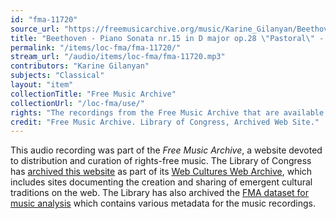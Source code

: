 ```yaml
---
id: "fma-11720"
source_url: "https://freemusicarchive.org/music/Karine_Gilanyan/Beethovens_Sonata_No_15_in_D_Major/Beethoven_-_Piano_Sonata_nr15_in_D_major_op28_Pastoral_-_II_Andante"
title: "Beethoven - Piano Sonata nr.15 in D major op.28 \"Pastoral\" - II. Andante"
permalink: "/items/loc-fma/fma-11720/"
stream_url: "/audio/items/loc-fma/fma-11720.mp3"
contributors: "Karine Gilanyan"
subjects: "Classical"
layout: "item"
collectionTitle: "Free Music Archive"
collectionUrl: "/loc-fma/use/"
rights: "The recordings from the Free Music Archive that are available on Citizen DJ have a CC0 1.0 Universal License (Public Domain Dedication) which means you can copy, modify, distribute and perform the work, even for commercial purposes, all without asking permission."
credit: "Free Music Archive. Library of Congress, Archived Web Site."
---
```


This audio recording was part of the _Free Music Archive_, a website devoted to distribution and curation of rights-free music. The Library of Congress has [archived this website](https://www.loc.gov/item/lcwaN0026492/) as part of its [Web Cultures Web Archive](https://www.loc.gov/collections/web-cultures-web-archive/about-this-collection/), which includes sites documenting the creation and sharing of emergent cultural traditions on the web. The Library has also archived the [FMA dataset for music analysis](https://catalog.loc.gov/vwebv/search?searchCode=LCCN&searchArg=2018655052&searchType=1&permalink=y) which contains various metadata for the music recordings.